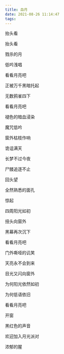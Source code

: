 ```yaml
---
title: 血月
date: 2021-08-26 11:14:47
tags:
---
```


抬头看

抬头看

戮杀的月

低吟浅唱

看看月亮吧

正被万千黑暗托起

无数鸦雀四下

看看月亮吧

褪色的暗血浸染

魔咒低吟

窗外枯枝作响

诡诅满天

长梦不过今夜

尸髅追逐不止

回头望

全然熟悉的面孔

惊起

四周阳光如初

扭头向窗外

黑幕再次沉下

看看月亮吧

门外嘶哑的讥笑

天亮永不会到来

目光又闪向窗外

为何阳光依然如初

为何低语依旧

看看月亮吧

开窗

黑红色的声音

欢迎加入月光派对

浓郁的腥
